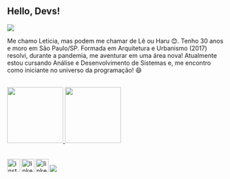 ## Hello, Devs!
<img src="https://user-images.githubusercontent.com/80927546/172963103-f46bc4b4-7f47-4187-9e75-4d2a65abd78c.gif">

Me chamo Leticia, mas podem me chamar de Lê ou Haru 😊. Tenho 30 anos e moro em São Paulo/SP.
Formada em Arquitetura e Urbanismo (2017) resolvi, durante a pandemia, me aventurar em uma área nova! Atualmente estou cursando Análise e Desenvolvimento de Sistemas e, me encontro como iniciante no universo da programação! 😄
</br>
</br>

<div>
<a href="https://github.com/leticiaharumi">
<img height="130em" src="https://github-readme-stats.vercel.app/api/top-langs/?username=leticiaharumi&layout=compact&langs_count=7&theme=dracula"/>
<img height="130em" src="https://github-readme-stats.vercel.app/api?username=leticiaharumi&show_icons=true&theme=dracula&include_all_commits=true&count_private=true"/>
</div>
</br>
</br>

<a href="https://instagram.com/le.uemura" rel="nofollow">
  <img align="left" width="30px" src="https://user-images.githubusercontent.com/80927546/166112592-78c04149-5cc6-4267-b326-8f1de25e225f.png" alt="instagram" style="max-width: 100%;">
</a>
<a href="https://www.linkedin.com/in/leticiauemura/" rel="nofollow">
  <img align="left" width="30px" src="https://user-images.githubusercontent.com/80927546/166111548-e138199c-d39d-441e-b1e4-147cb2e70d0a.png" alt="linkedin" style="max-width: 100%;">
</a>
<a href="mailto:leticia.uemura@outlook.com">
  <img align="left" width="30px" src="https://user-images.githubusercontent.com/80927546/166112447-56ce50d0-4c74-4ead-9ff0-5f760b213035.png" alt="linkedin" style="max-width: 100%;">
</a>

[![](https://visitcount.itsvg.in/api?id=leticiaharumi&icon=7&color=5)](https://visitcount.itsvg.in)
